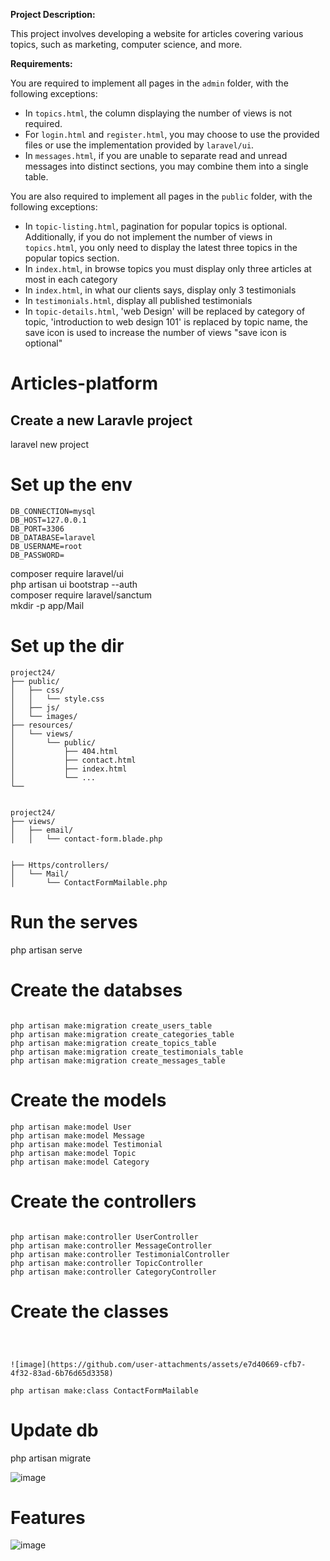 **Project Description:**

This project involves developing a website for articles covering various topics, such as marketing, computer science, and more.

**Requirements:**

You are required to implement all pages in the `admin` folder, with the following exceptions:

- In `topics.html`, the column displaying the number of views is not required.
- For `login.html` and `register.html`, you may choose to use the provided files or use the implementation provided by `laravel/ui`.
- In `messages.html`, if you are unable to separate read and unread messages into distinct sections, you may combine them into a single table.

You are also required to implement all pages in the `public` folder, with the following exceptions:

- In `topic-listing.html`, pagination for popular topics is optional. Additionally, if you do not implement the number of views in `topics.html`, you only need to display the latest three topics in the popular topics section.
- In `index.html`, in browse topics you must display only three articles at most in each category
- In `index.html`, in what our clients says, display only 3 testimonials
- In `testimonials.html`, display all published testimonials
- In `topic-details.html`, 'web Design' will be replaced by category of topic, 'introduction to web design 101' is replaced by topic name, the save icon is used to increase the number of views "save icon is optional"	


# Articles-platform


## Create a new Laravle project

laravel new project 


# Set up the env
```
DB_CONNECTION=mysql
DB_HOST=127.0.0.1
DB_PORT=3306
DB_DATABASE=laravel
DB_USERNAME=root
DB_PASSWORD=

```
composer require laravel/ui <br>
 php artisan ui bootstrap --auth <br>
 composer require laravel/sanctum <br>
 mkdir -p app/Mail
# Set up the dir

```
project24/
├── public/
│   ├── css/
│   │   └── style.css
│   ├── js/
│   └── images/
├── resources/
│   └── views/
│       └── public/
│           ├── 404.html
│           ├── contact.html
│           ├── index.html
│           └── ...
└──


project24/
├── views/
│   ├── email/
│   │   └── contact-form.blade.php


├── Https/controllers/
│   └── Mail/
│       └── ContactFormMailable.php

```

# Run the serves


php artisan serve

# Create the databses

```

php artisan make:migration create_users_table
php artisan make:migration create_categories_table
php artisan make:migration create_topics_table
php artisan make:migration create_testimonials_table
php artisan make:migration create_messages_table
```

# Create the models

```
php artisan make:model User
php artisan make:model Message
php artisan make:model Testimonial
php artisan make:model Topic
php artisan make:model Category
```


# Create the controllers
```

php artisan make:controller UserController
php artisan make:controller MessageController
php artisan make:controller TestimonialController
php artisan make:controller TopicController
php artisan make:controller CategoryController
```



# Create the classes 


```



![image](https://github.com/user-attachments/assets/e7d40669-cfb7-4f32-83ad-6b76d65d3358)

php artisan make:class ContactFormMailable
```
# Update db
php artisan migrate


![image](https://github.com/user-attachments/assets/bd83692e-c422-4c71-9453-971ffd1b83d4)



# Features

![image](https://github.com/user-attachments/assets/953563e8-ddbc-4354-84f2-ecc0cad4613d)


